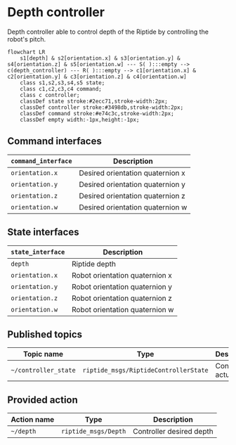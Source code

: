 # Depth controller

Depth controller able to control depth of the Riptide by controlling the robot's pitch.

```mermaid
flowchart LR
    s1[depth] & s2[orientation.x] & s3[orientation.y] & s4[orientation.z] & s5[orientation.w] --- S( ):::empty --> c(depth_controller) --- R( ):::empty --> c1[orientation.x] & c2[orientation.y] & c3[orientation.z] & c4[orientation.w]
    class s1,s2,s3,s4,s5 state;
    class c1,c2,c3,c4 command;
    class c controller;
    classDef state stroke:#2ecc71,stroke-width:2px;
    classDef controller stroke:#3498db,stroke-width:2px;
    classDef command stroke:#e74c3c,stroke-width:2px;
    classDef empty width:-1px,height:-1px;
```

## Command interfaces

| `command_interface` | Description                      |
|---------------------|----------------------------------|
| `orientation.x`      | Desired orientation quaternion x |
| `orientation.y`      | Desired orientation quaternion y |
| `orientation.z`      | Desired orientation quaternion z |
| `orientation.w`      | Desired orientation quaternion w |

## State interfaces

| `state_interface` | Description                    |
|-------------------|--------------------------------|
| `depth`           | Riptide depth                  |
| `orientation.x`   | Robot orientation quaternion x |
| `orientation.y`   | Robot orientation quaternion y |
| `orientation.z`   | Robot orientation quaternion z |
| `orientation.w`   | Robot orientation quaternion w |

## Published topics

| Topic name            | Type                                  | Description             |
|-----------------------|---------------------------------------|-------------------------|
| `~/controller_state`  | `riptide_msgs/RiptideControllerState` | Controller actual state |

## Provided action

| Action name | Type                 | Description              |
|-------------|----------------------|--------------------------|
| `~/depth`   | `riptide_msgs/Depth` | Controller desired depth |